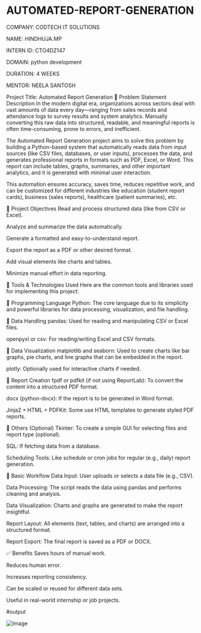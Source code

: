 # AUTOMATED-REPORT-GENERATION
COMPANY: CODTECH IT SOLUTIONS

NAME: HINDHUJA.MP

INTERN ID: CTO4DZ147

DOMAIN: python development

DURATION: 4 WEEKS

MENTOR: NEELA SANTOSH

Project Title: Automated Report Generation
📌 Problem Statement Description In the modern digital era, organizations across sectors deal with vast amounts of data every day—ranging from sales records and attendance logs to survey results and system analytics. Manually converting this raw data into structured, readable, and meaningful reports is often time-consuming, prone to errors, and inefficient.

The Automated Report Generation project aims to solve this problem by building a Python-based system that automatically reads data from input sources (like CSV files, databases, or user inputs), processes the data, and generates professional reports in formats such as PDF, Excel, or Word. This report can include tables, graphs, summaries, and other important analytics, and it is generated with minimal user interaction.

This automation ensures accuracy, saves time, reduces repetitive work, and can be customized for different industries like education (student report cards), business (sales reports), healthcare (patient summaries), etc.

🎯 Project Objectives Read and process structured data (like from CSV or Excel).

Analyze and summarize the data automatically.

Generate a formatted and easy-to-understand report.

Export the report as a PDF or other desired format.

Add visual elements like charts and tables.

Minimize manual effort in data reporting.

🧰 Tools & Technologies Used Here are the common tools and libraries used for implementing this project:

🔹 Programming Language Python: The core language due to its simplicity and powerful libraries for data processing, visualization, and file handling.

🔹 Data Handling pandas: Used for reading and manipulating CSV or Excel files.

openpyxl or csv: For reading/writing Excel and CSV formats.

🔹 Data Visualization matplotlib and seaborn: Used to create charts like bar graphs, pie charts, and line graphs that can be embedded in the report.

plotly: Optionally used for interactive charts if needed.

🔹 Report Creation fpdf or pdfkit (if not using ReportLab): To convert the content into a structured PDF format.

docx (python-docx): If the report is to be generated in Word format.

Jinja2 + HTML + PDFKit: Some use HTML templates to generate styled PDF reports.

🔹 Others (Optional) Tkinter: To create a simple GUI for selecting files and report type (optional).

SQL: If fetching data from a database.

Scheduling Tools: Like schedule or cron jobs for regular (e.g., daily) report generation.

🔄 Basic Workflow Data Input: User uploads or selects a data file (e.g., CSV).

Data Processing: The script reads the data using pandas and performs cleaning and analysis.

Data Visualization: Charts and graphs are generated to make the report insightful.

Report Layout: All elements (text, tables, and charts) are arranged into a structured format.

Report Export: The final report is saved as a PDF or DOCX.

✅ Benefits Saves hours of manual work.



Reduces human error.

Increases reporting consistency.

Can be scaled or reused for different data sets.

Useful in real-world internship or job projects.

#output

![Image](https://github.com/user-attachments/assets/e22dfbd0-5c4c-4826-b68f-c39362f2813a)
